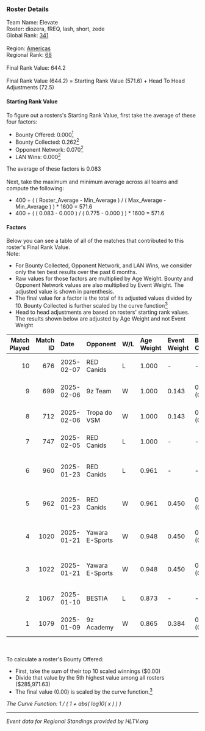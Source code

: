 ### Roster Details<br />
Team Name: Elevate<br />
Roster: diozera, fREQ, lash, short, zede<br />
Global Rank: [341](../../standings_global_2025_02_28.md)<br />
<br />
Region: [Americas]( ../../standings_americas_2025_02_28.md)<br />
Regional Rank: [68]( ../../standings_americas_2025_02_28.md)<br />
<br />
Final Rank Value:  644.2<br />
<br />
Final Rank Value (644.2) = Starting Rank Value (571.6) + Head To Head Adjustments (72.5)<br />

#### Starting Rank Value<br />
To figure out a rosters's Starting Rank Value, first take the average of these four factors:<br />
- Bounty Offered: 0.000[<sup>1</sup>](#table2)
- Bounty Collected: 0.262[<sup>2</sup>](#table1)
- Opponent Network: 0.070[<sup>2</sup>](#table1)
- LAN Wins: 0.000[<sup>2</sup>](#table1)

The average of these factors is 0.083<br />
<br />
Next, take the maximum and minimum average across all teams and compute the following:<br />
- 400 + ( ( Roster_Average - Min_Average ) / ( Max_Average - Min_Average ) ) * 1600 = 571.6
- 400 + ( ( 0.083 - 0.000 ) / ( 0.775 - 0.000 ) ) * 1600 = 571.6


#### Factors<br />
Below you can see a table of all of the matches that contributed to this roster's Final Rank Value.<br />
Note:<br />

- For Bounty Collected, Opponent Network, and LAN Wins, we consider only the ten best results over the past 6 months.
- Raw values for those factors are multiplied by Age Weight. Bounty and Opponent Network values are also multiplied by Event Weight. The adjusted value is shown in parenthesis.
- The final value for a factor is the total of its adjusted values divided by 10. Bounty Collected is further scaled by the curve function[<sup>3</sup>](#curveFunction)
- Head to head adjustments are based on rosters' starting rank values. The results shown below are adjusted by Age Weight and not Event Weight
<span id="table1"></span><br />


| Match Played | Match ID | Date       | Opponent        | W/L | Age Weight | Event Weight | Bounty Collected | Opponent Network | LAN Wins  | H2H Adj. | Roster                              |
| -: | -: | :- | :- | :- | :- | :- | :- | :- | :- | -: | :- |
|           10 |      676 | 2025-02-07 | RED Canids      | L   | 1.000      | -            | -                | -                | -         |    -8.23 | diozera, fREQ, lash, short, zede    |
|            9 |      699 | 2025-02-06 | 9z Team         | W   | 1.000      | 0.143        | 0.019 (0.003)    | 0.084 (0.012)    | 0 (0.000) |    19.28 | diozera, fREQ, lash, short, zede    |
|            8 |      712 | 2025-02-06 | Tropa do VSM    | W   | 1.000      | 0.143        | 0.000 (0.000)    | 0.000 (0.000)    | 0 (0.000) |     6.60 | diozera, fREQ, lash, short, zede    |
|            7 |      747 | 2025-02-05 | RED Canids      | L   | 1.000      | -            | -                | -                | -         |    -8.33 | diozera, fREQ, lash, short, zede    |
|            6 |      960 | 2025-01-23 | RED Canids      | L   | 0.961      | -            | -                | -                | -         |    -9.29 | desh, diozera, short, Skr, zede     |
|            5 |      962 | 2025-01-23 | RED Canids      | W   | 0.961      | 0.450        | 0.025 (0.011)    | 0.209 (0.091)    | 0 (0.000) |    21.47 | desh, diozera, short, Skr, zede     |
|            4 |     1020 | 2025-01-21 | Yawara E-Sports | W   | 0.948      | 0.450        | 0.002 (0.001)    | 0.537 (0.229)    | 0 (0.000) |    17.60 | desh, diozera, short, Skr, zede     |
|            3 |     1022 | 2025-01-21 | Yawara E-Sports | W   | 0.948      | 0.450        | 0.002 (0.001)    | 0.537 (0.229)    | 0 (0.000) |    19.05 | desh, diozera, short, Skr, zede     |
|            2 |     1067 | 2025-01-10 | BESTIA          | L   | 0.873      | -            | -                | -                | -         |    -3.72 | desh, fREQ, Leomonster, short, zede |
|            1 |     1079 | 2025-01-09 | 9z Academy      | W   | 0.865      | 0.384        | 0.001 (0.000)    | 0.418 (0.139)    | 0 (0.000) |    18.09 | desh, fREQ, Leomonster, short, zede |

<br />
<span id="table2"></span><br />
To calculate a roster's Bounty Offered:<br />

- First, take the sum of their top 10 scaled winnings ($0.00)
- Divide that value by the 5th highest value among all rosters ($285,971.63)
- The final value (0.00) is scaled by the curve function.[<sup>3</sup>](#curveFunction)

<span id="curveFunction"></span>_The Curve Function: 1 / ( 1 + abs( log10( x ) ) )_<br />

---
_Event data for Regional Standings provided by HLTV.org_<br />

